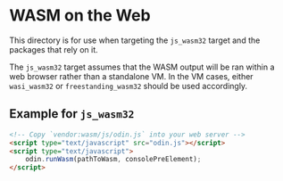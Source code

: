 # WASM on the Web

This directory is for use when targeting the `js_wasm32` target and the packages that rely on it.

The `js_wasm32` target assumes that the WASM output will be ran within a web browser rather than a standalone VM. In the VM cases, either `wasi_wasm32` or `freestanding_wasm32` should be used accordingly.

## Example for `js_wasm32`

```html
<!-- Copy `vendor:wasm/js/odin.js` into your web server -->
<script type="text/javascript" src="odin.js"></script>
<script type="text/javascript">
	odin.runWasm(pathToWasm, consolePreElement);
</script>
```
